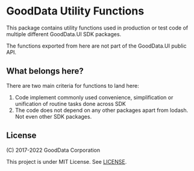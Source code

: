 # GoodData Utility Functions

This package contains utility functions used in production or test code of multiple different GoodData.UI SDK packages.

The functions exported from here are not part of the GoodData.UI public API.

## What belongs here?

There are two main criteria for functions to land here:

1.  Code implement commonly used convenience, simplification or unification of routine tasks done across SDK
2.  The code does not depend on any other packages apart from lodash. Not even other SDK packages.

## License

(C) 2017-2022 GoodData Corporation

This project is under MIT License. See [LICENSE](https://github.com/gooddata/gooddata-ui-sdk/blob/master/libs/util/LICENSE).
